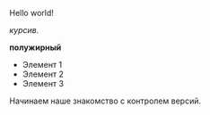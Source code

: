 Hello world!

*курсив.*

**полужирный**

* Элемент 1
* Элемент 2
* Элемент 3

Начинаем наше знакомство с контролем версий.